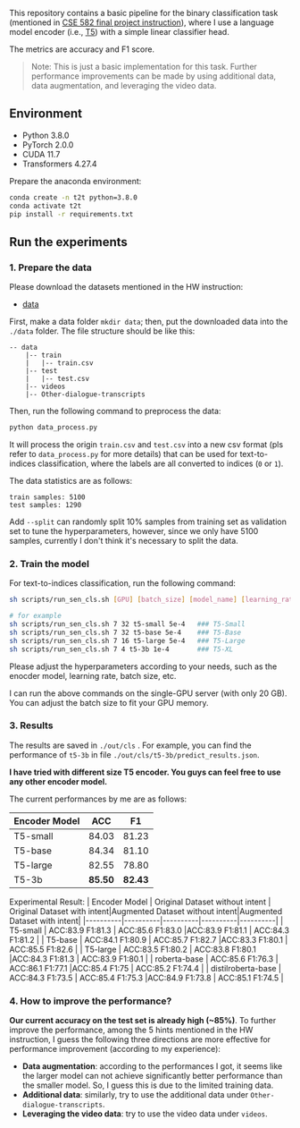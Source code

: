 This repository contains a basic pipeline for the binary classification task (mentioned in [CSE 582 final project instruction](https://psu.instructure.com/courses/2309886/assignments/15994501)), where I use a language model encoder (i.e., [T5](https://huggingface.co/docs/transformers/model_doc/t5)) with a simple linear classifier head.

The metrics are accuracy and F1 score.

>Note:
>This is just a basic implementation for this task. Further performance improvements can be made by using additional data, data augmentation, and leveraging the video data.

## Environment

- Python 3.8.0
- PyTorch 2.0.0
- CUDA 11.7
- Transformers 4.27.4

Prepare the anaconda environment:

```bash
conda create -n t2t python=3.8.0
conda activate t2t
pip install -r requirements.txt
```

## Run the experiments

### 1. Prepare the data

Please download the datasets mentioned in the HW instruction:
- [data](https://drive.google.com/drive/folders/1RAWWGTI7ciFkQfl3P9TSlC8Wm-seZYrN)


First, make a data folder `mkdir data`; then, put the downloaded data into the `./data` folder. The file structure should be like this:

``` 
-- data
    |-- train
    |   |-- train.csv
    |-- test
    |   |-- test.csv
    |-- videos
    |-- Other-dialogue-transcripts
```

Then, run the following command to preprocess the data:

```bash
python data_process.py
```

It will process the origin `train.csv` and `test.csv` into a new csv format (pls refer to `data_process.py` for more details) that can be used for text-to-indices classification, where the labels are all converted to indices (`0` or `1`).   

The data statistics are as follows:

```
train samples: 5100
test samples: 1290
```

Add `--split` can randomly split 10% samples from training set as validation set to tune the hyperparameters, however, since we only have 5100 samples, currently I don't think it's necessary to split the data.


### 2. Train the model


For text-to-indices classification, run the following command:

```bash
sh scripts/run_sen_cls.sh [GPU] [batch_size] [model_name] [learning_rate]

# for example
sh scripts/run_sen_cls.sh 7 32 t5-small 5e-4   ### T5-Small
sh scripts/run_sen_cls.sh 7 32 t5-base 5e-4    ### T5-Base
sh scripts/run_sen_cls.sh 7 16 t5-large 5e-4   ### T5-Large
sh scripts/run_sen_cls.sh 7 4 t5-3b 1e-4       ### T5-XL
```

Please adjust the hyperparameters according to your needs, such as the enocder model, learning rate, batch size, etc.

I can run the above commands on the single-GPU server (with only 20 GB). You can adjust the batch size to fit your GPU memory.


### 3. Results

The results are saved in `./out/cls` . For example, you can find the performance of `t5-3b` in file `./out/cls/t5-3b/predict_results.json`.

**I have tried with different size T5 encoder. You guys can feel free to use any other encoder model.**

The current performances by me are as follows:

| Encoder Model    | ACC      | F1       |
|----------|----------|----------|
| T5-small | 84.03   | 81.23  |
| T5-base  | 84.34  | 81.10  |
| T5-large | 82.55  | 78.80  |
| T5-3b    | **85.50**  | **82.43**  |

Experimental Result:
| Encoder Model    | Original Dataset without intent | Original Dataset with intent|Augmented Dataset without intent|Augmented Dataset with intent|
|----------|----------|----------|----------|----------|
| T5-small | ACC:83.9    F1:81.3   | ACC:85.6    F1:83.0  |ACC:83.9    F1:81.1   | ACC:84.3    F1:81.2  |
| T5-base  | ACC:84.1    F1:80.9   | ACC:85.7    F1:82.7  |ACC:83.3    F1:80.1   | ACC:85.5    F1:82.6  |
| T5-large | ACC:83.5    F1:80.2   | ACC:83.8    F1:80.1  |ACC:84.3    F1:81.3   | ACC:83.9    F1:80.1  |
| roberta-base | ACC:85.6    F1:76.3   | ACC:86.1    F1:77.1  |ACC:85.4    F1:75   | ACC:85.2    F1:74.4  |
| distilroberta-base | ACC:84.3    F1:73.5   | ACC:85.4    F1:75.3  |ACC:84.9    F1:73.8   | ACC:85.1    F1:74.5  |





### 4. How to improve the performance?

**Our current accuracy on the test set is already high (~85%)**. To further improve the performance, among the 5 hints mentioned in the HW instruction, I guess the following three directions are more effective for performance improvement (according to my experience):

- **Data augmentation**: according to the performances I got, it seems like the larger model can not achieve significantly better performance than the smaller model. So, I guess this is due to the limited training data. 
- **Additional data**: similarly, try to use the additional data under `Other-dialogue-transcripts`.
- **Leveraging the video data**: try to use the video data under `videos`.

